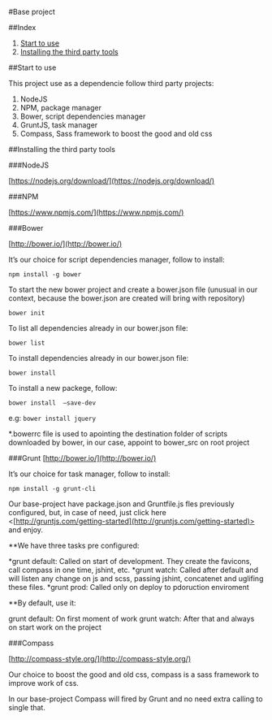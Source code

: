 #Base project

##Index

1. [Start to use](https://github.com/andremachadodev/base-project#start-to-use)
2. [Installing the third party tools](https://github.com/andremachadodev/base-project#installing-the-tools)

<a name="start-to-use"></a>
##Start to use

This project use as a dependencie follow third party projects:

1. NodeJS
2. NPM, package manager
3. Bower, script dependencies manager
4. GruntJS, task manager
5. Compass, Sass framework to boost the good and old css

<a name="installing-the-tools"></a>
##Installing the third party tools

###NodeJS

[https://nodejs.org/download/](https://nodejs.org/download/)

###NPM

[https://www.npmjs.com/](https://www.npmjs.com/)

###Bower

[http://bower.io/](http://bower.io/)

It’s our choice for script dependencies manager, follow to install:

<code>npm install -g bower</code>

To start the new bower project and create a bower.json file (unusual in our context, because the bower.json are created will bring with repository)

<code>bower init</code>

To list all dependencies already in our bower.json file:

<code>bower list</code>

To install dependencies already in our bower.json file:

<code>bower install</code>

To install a new packege, follow:

<code>bower install <package-name> —save-dev</code>

e.g: <code>bower install jquery</code>

*.bowerrc file is used to apointing the destination folder of scripts downloaded by bower, in our case, appoint to bower_src on root project

###Grunt [http://bower.io/](http://bower.io/)

It’s our choice for task manager, follow to install:

<code>npm install -g grunt-cli</code>

Our base-project have package.json and Gruntfile.js fles previously configured, but, in case of need, just click here <[http://gruntjs.com/getting-started](http://gruntjs.com/getting-started)> and enjoy.

**We have three tasks pre configured:

  *grunt default: Called on start of development. They create the favicons, call compass in one time, jshint, etc.
  *grunt watch: Called after default and will listen any change on js and scss, passing jshint, concatenet and uglifing these files.
  *grunt prod: Called only on deploy to pdoruction enviroment

**By default, use it:

  grunt default: On first moment of work
  grunt watch: After that and always on start work on the project

###Compass

[http://compass-style.org/](http://compass-style.org/)

Our choice to boost the good and old css, compass is a sass framework to improve work of css.

In our base-project Compass will fired by Grunt and no need extra calling to single that.
